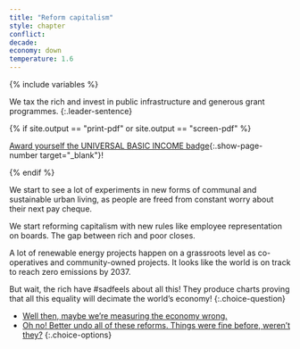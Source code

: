 ```yaml
---
title: "Reform capitalism"
style: chapter
conflict: 
decade: 
economy: down
temperature: 1.6
---
```


{% include variables %}

We tax the rich and invest in public infrastructure and generous grant programmes.
{:.leader-sentence}

{% if site.output == "print-pdf" or site.output == "screen-pdf" %}

[Award yourself the UNIVERSAL BASIC INCOME badge](endmatter_shiny-badges.html){:.show-page-number target="_blank"}!

{% endif %}

We start to see a lot of experiments in new forms of communal and sustainable urban living, as people are freed from constant worry about their next pay cheque.

We start reforming capitalism with new rules like employee representation on boards. The gap between rich and poor closes.

A lot of renewable energy projects happen on a grassroots level as co-operatives and community-owned projects. It looks like the world is on track to reach zero emissions by 2037.

But wait, the rich have \#sadfeels about all this! They produce charts proving that all this equality will decimate the world’s economy!
{:.choice-question}

- [Well then, maybe we’re measuring the economy wrong.](chapter_ghw.html)
- [Oh no! Better undo all of these reforms. Things were fine before, weren’t they?](chapter_gains-reversed.html)
{:.choice-options}
